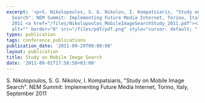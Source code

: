 ```yaml
---
excerpt: '<p>S. Nikolopoulos, S. G. Nikolov, I. Kompatsiaris, "Study on Mobile Image
  Search". NEM Summit: Implementing Future Media Internet, Torino, Italy, September
  2011 <a href="/files/Nikolopoulos_MobileImageSearchStudy_2011.pdf"><img align="top"
  alt="" border="0" src="/files/pdf/pdf.png" style="cursor: default; " /></a></p>'
types: publication
tags: conference_publications
publication_date: '2011-09-29T00:00:00'
layout: publication
title: Study on Mobile Image Search
date: '2011-09-01T17:58:50+03:00'
---
```

<p>S. Nikolopoulos, S. G. Nikolov, I. Kompatsiaris, "Study on Mobile Image Search". NEM Summit: Implementing Future Media Internet, Torino, Italy, September 2011 <a href="/files/Nikolopoulos_MobileImageSearchStudy_2011.pdf"><img align="top" alt="" border="0" src="/files/pdf/pdf.png" style="cursor: default; " /></a></p>
